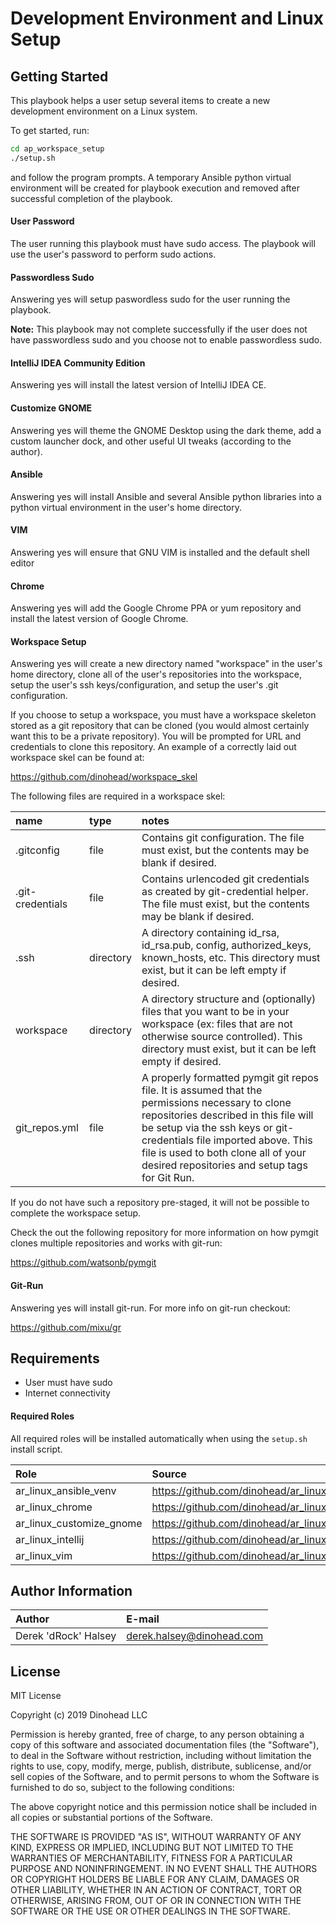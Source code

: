 # Development Environment and Linux Setup
## Getting Started
This playbook helps a user setup several items to create a new development environment on a Linux system.

To get started, run:
```bash
cd ap_workspace_setup
./setup.sh
``` 
and follow the program prompts. A temporary Ansible python virtual environment will be created for playbook execution and removed after successful completion of the playbook.

#### User Password
The user running this playbook must have sudo access. The playbook will use the user's password to perform sudo actions.

#### Passwordless Sudo
Answering yes will setup paswordless sudo for the user running the playbook. 

<b>Note:</b> This playbook may not complete successfully if the user does not have passwordless sudo and you choose not to enable passwordless sudo.
 
#### IntelliJ IDEA Community Edition
Answering yes will install the latest version of IntelliJ IDEA CE.

#### Customize GNOME
Answering yes will theme the GNOME Desktop using the dark theme, add a custom launcher dock, and other useful UI tweaks (according to the author).

#### Ansible
Answering yes will install Ansible and several Ansible python libraries into a python virtual environment in the user's home directory.

#### VIM
Answering yes will ensure that GNU VIM is installed and the default shell editor

#### Chrome
Answering yes will add the Google Chrome PPA or yum repository and install the latest version of Google Chrome.

#### Workspace Setup
Answering yes will create a new directory named "workspace" in the user's home directory, clone all of the user's repositories into the workspace, setup the user's ssh keys/configuration, and setup the user's .git configuration.

If you choose to setup a workspace, you must have a workspace skeleton stored as a git repository that can be cloned (you would almost certainly want this to be a private repository). You will be prompted for URL and credentials to clone this repository. An example of a correctly laid out workspace skel can be found at:

https://github.com/dinohead/workspace_skel

The following files are required in a workspace skel:

|name               |type     |notes|
|:------------------|:--------|:---|
|.gitconfig         |file     |Contains git configuration. The file must exist, but the contents may be blank if desired.|
|.git-credentials   |file     |Contains urlencoded git credentials as created by git-credential helper. The file must exist, but the contents may be blank if desired.|
|.ssh               |directory|A directory containing id_rsa, id_rsa.pub, config, authorized_keys, known_hosts, etc. This directory must exist, but it can be left empty if desired.|
|workspace          |directory|A directory structure and (optionally) files that you want to be in your workspace (ex: files that are not otherwise source controlled). This directory must exist, but it can be left empty if desired.
|git_repos.yml      |file     |A properly formatted pymgit git repos file. It is assumed that the permissions necessary to clone repositories described in this file will be setup via the ssh keys or git-credentials file imported above. This file is used to both clone all of your desired repositories and setup tags for Git Run. 

If you do not have such a repository pre-staged, it will not be possible to complete the workspace setup.

Check the out the following repository for more information on how pymgit clones multiple repositories and works with git-run:

https://github.com/watsonb/pymgit

#### Git-Run
Answering yes will install git-run. For more info on git-run checkout:

https://github.com/mixu/gr

## Requirements
- User must have sudo
- Internet connectivity

#### Required Roles
All required roles will be installed automatically when using the `setup.sh` install script.

|Role                    |Source                                                  |
|:-----------------------|:-------------------------------------------------------|
|ar_linux_ansible_venv   |https://github.com/dinohead/ar_linux_ansible_venv.git   |
|ar_linux_chrome         |https://github.com/dinohead/ar_linux_chrome.git         |
|ar_linux_customize_gnome|https://github.com/dinohead/ar_linux_customize_gnome.git|
|ar_linux_intellij       |https://github.com/dinohead/ar_linux_intellij.git       |
|ar_linux_vim            |https://github.com/dinohead/ar_linux_vim.git            |

## Author Information

|Author              |E-mail                   |
|:-------------------|:------------------------|
|Derek 'dRock' Halsey|derek.halsey@dinohead.com|

## License

MIT License

Copyright (c) 2019 Dinohead LLC

Permission is hereby granted, free of charge, to any person obtaining a copy
of this software and associated documentation files (the "Software"), to deal
in the Software without restriction, including without limitation the rights
to use, copy, modify, merge, publish, distribute, sublicense, and/or sell
copies of the Software, and to permit persons to whom the Software is
furnished to do so, subject to the following conditions:

The above copyright notice and this permission notice shall be included in all
copies or substantial portions of the Software.

THE SOFTWARE IS PROVIDED "AS IS", WITHOUT WARRANTY OF ANY KIND, EXPRESS OR
IMPLIED, INCLUDING BUT NOT LIMITED TO THE WARRANTIES OF MERCHANTABILITY,
FITNESS FOR A PARTICULAR PURPOSE AND NONINFRINGEMENT. IN NO EVENT SHALL THE
AUTHORS OR COPYRIGHT HOLDERS BE LIABLE FOR ANY CLAIM, DAMAGES OR OTHER
LIABILITY, WHETHER IN AN ACTION OF CONTRACT, TORT OR OTHERWISE, ARISING FROM,
OUT OF OR IN CONNECTION WITH THE SOFTWARE OR THE USE OR OTHER DEALINGS IN THE
SOFTWARE.
